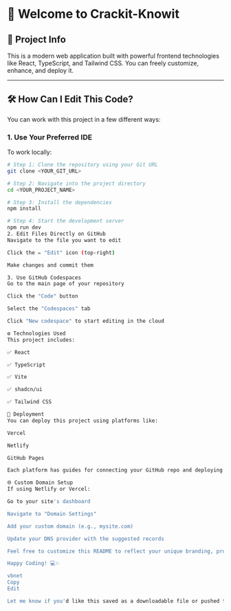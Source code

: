# 🚀 Welcome to Crackit-Knowit

## 📌 Project Info

This is a modern web application built with powerful frontend technologies like React, TypeScript, and Tailwind CSS. You can freely customize, enhance, and deploy it.

---

## 🛠️ How Can I Edit This Code?

You can work with this project in a few different ways:

### 1. Use Your Preferred IDE

To work locally:

```bash
# Step 1: Clone the repository using your Git URL
git clone <YOUR_GIT_URL>

# Step 2: Navigate into the project directory
cd <YOUR_PROJECT_NAME>

# Step 3: Install the dependencies
npm install

# Step 4: Start the development server
npm run dev
2. Edit Files Directly on GitHub
Navigate to the file you want to edit

Click the ✏️ "Edit" icon (top-right)

Make changes and commit them

3. Use GitHub Codespaces
Go to the main page of your repository

Click the "Code" button

Select the "Codespaces" tab

Click "New codespace" to start editing in the cloud

⚙️ Technologies Used
This project includes:

✅ React

✅ TypeScript

✅ Vite

✅ shadcn/ui

✅ Tailwind CSS

🚀 Deployment
You can deploy this project using platforms like:

Vercel

Netlify

GitHub Pages

Each platform has guides for connecting your GitHub repo and deploying instantly.

🌐 Custom Domain Setup
If using Netlify or Vercel:

Go to your site's dashboard

Navigate to "Domain Settings"

Add your custom domain (e.g., mysite.com)

Update your DNS provider with the suggested records

Feel free to customize this README to reflect your unique branding, project purpose, and contributions.

Happy Coding! 💻✨

vbnet
Copy
Edit

Let me know if you'd like this saved as a downloadable file or pushed to your GitHub repo.
